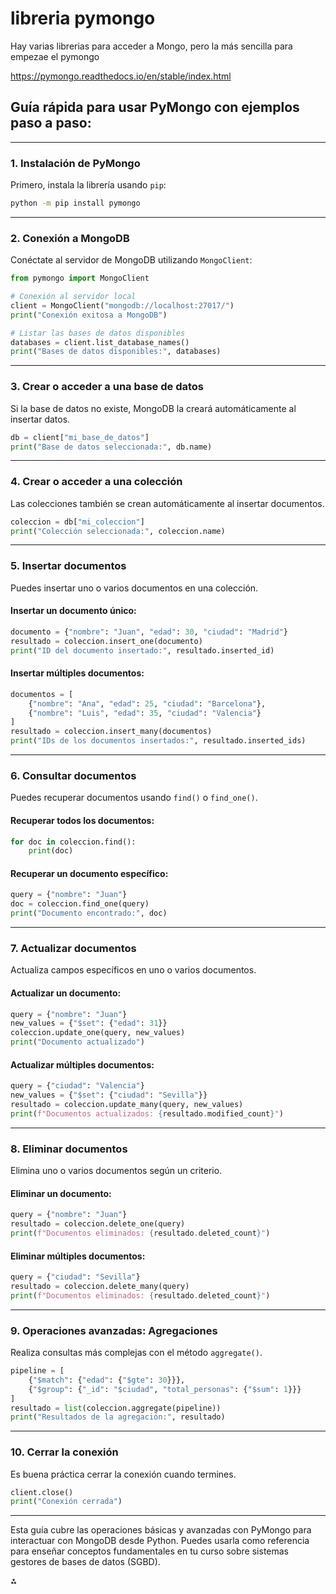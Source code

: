 # libreria pymongo 

Hay varias librerias para acceder a Mongo, pero la más sencilla para empezae el pymongo

https://pymongo.readthedocs.io/en/stable/index.html


## Guía rápida para usar **PyMongo** con ejemplos paso a paso:

---

### **1. Instalación de PyMongo**

Primero, instala la librería usando `pip`:

```bash
python -m pip install pymongo
```

---

### **2. Conexión a MongoDB**

Conéctate al servidor de MongoDB utilizando `MongoClient`:

```python
from pymongo import MongoClient

# Conexión al servidor local
client = MongoClient("mongodb://localhost:27017/")
print("Conexión exitosa a MongoDB")

# Listar las bases de datos disponibles
databases = client.list_database_names()
print("Bases de datos disponibles:", databases)
```

---

### **3. Crear o acceder a una base de datos**

Si la base de datos no existe, MongoDB la creará automáticamente al insertar datos.

```python
db = client["mi_base_de_datos"]
print("Base de datos seleccionada:", db.name)
```

---

### **4. Crear o acceder a una colección**

Las colecciones también se crean automáticamente al insertar documentos.

```python
coleccion = db["mi_coleccion"]
print("Colección seleccionada:", coleccion.name)
```

---

### **5. Insertar documentos**

Puedes insertar uno o varios documentos en una colección.

#### Insertar un documento único:

```python
documento = {"nombre": "Juan", "edad": 30, "ciudad": "Madrid"}
resultado = coleccion.insert_one(documento)
print("ID del documento insertado:", resultado.inserted_id)
```


#### Insertar múltiples documentos:

```python
documentos = [
    {"nombre": "Ana", "edad": 25, "ciudad": "Barcelona"},
    {"nombre": "Luis", "edad": 35, "ciudad": "Valencia"}
]
resultado = coleccion.insert_many(documentos)
print("IDs de los documentos insertados:", resultado.inserted_ids)
```

---

### **6. Consultar documentos**

Puedes recuperar documentos usando `find()` o `find_one()`.

#### Recuperar todos los documentos:

```python
for doc in coleccion.find():
    print(doc)
```


#### Recuperar un documento específico:

```python
query = {"nombre": "Juan"}
doc = coleccion.find_one(query)
print("Documento encontrado:", doc)
```

---

### **7. Actualizar documentos**

Actualiza campos específicos en uno o varios documentos.

#### Actualizar un documento:

```python
query = {"nombre": "Juan"}
new_values = {"$set": {"edad": 31}}
coleccion.update_one(query, new_values)
print("Documento actualizado")
```


#### Actualizar múltiples documentos:

```python
query = {"ciudad": "Valencia"}
new_values = {"$set": {"ciudad": "Sevilla"}}
resultado = coleccion.update_many(query, new_values)
print(f"Documentos actualizados: {resultado.modified_count}")
```

---

### **8. Eliminar documentos**

Elimina uno o varios documentos según un criterio.

#### Eliminar un documento:

```python
query = {"nombre": "Juan"}
resultado = coleccion.delete_one(query)
print(f"Documentos eliminados: {resultado.deleted_count}")
```


#### Eliminar múltiples documentos:

```python
query = {"ciudad": "Sevilla"}
resultado = coleccion.delete_many(query)
print(f"Documentos eliminados: {resultado.deleted_count}")
```

---

### **9. Operaciones avanzadas: Agregaciones**

Realiza consultas más complejas con el método `aggregate()`.

```python
pipeline = [
    {"$match": {"edad": {"$gte": 30}}},
    {"$group": {"_id": "$ciudad", "total_personas": {"$sum": 1}}}
]
resultado = list(coleccion.aggregate(pipeline))
print("Resultados de la agregación:", resultado)
```

---

### **10. Cerrar la conexión**

Es buena práctica cerrar la conexión cuando termines.

```python
client.close()
print("Conexión cerrada")
```

---

Esta guía cubre las operaciones básicas y avanzadas con PyMongo para interactuar con MongoDB desde Python. Puedes usarla como referencia para enseñar conceptos fundamentales en tu curso sobre sistemas gestores de bases de datos (SGBD).

<div>⁂</div>

[^1]: https://www.ionos.es/digitalguide/paginas-web/desarrollo-web/mongodb-python/

[^2]: https://aitor-medrano.github.io/iabd2223/sa/07pymongo.html

[^3]: https://www.snellrojas.com/programacion/pymongo-para-utilizar-mongodb-desde-python/

[^4]: https://jarroba.com/python-mongodb-driver-pymongo-con-ejemplos/

[^5]: https://www.youtube.com/watch?v=pJO5gKxzsco

[^6]: https://www.youtube.com/watch?v=4oxvW6gBBi4

[^7]: https://www.mongodb.com/es/resources/languages/python

[^8]: http://codigo-python.blogspot.com/2017/11/pymongo-parte-1.html

